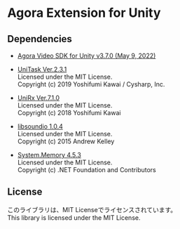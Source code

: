# Agora Extension for Unity

## Dependencies
- [Agora Video SDK for Unity v3.7.0 (May 9, 2022)](https://assetstore.unity.com/packages/tools/video/agora-video-sdk-for-unity-134502)

- [UniTask Ver.2.3.1](https://github.com/Cysharp/UniTask/releases/tag/2.3.1)  
  Licensed under the MIT License.  
  Copyright (c) 2019 Yoshifumi Kawai / Cysharp, Inc.

- [UniRx Ver.7.1.0](https://github.com/neuecc/UniRx/releases/tag/7.1.0)  
  Licensed under the MIT License.  
  Copyright (c) 2018 Yoshifumi Kawai

- [libsoundio 1.0.4](https://github.com/keijiro/jp.keijiro.libsoundio/tree/1.0.4)  
  Licensed under the MIT License.  
  Copyright (c) 2015 Andrew Kelley

- [System.Memory 4.5.3](https://www.nuget.org/packages/System.Memory/4.5.3)  
  Licensed under the MIT License.  
  Copyright (c) .NET Foundation and Contributors

## License
このライブラリは、MIT Licenseでライセンスされています。  
This library is licensed under the MIT License.
